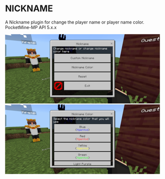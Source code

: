 # NICKNAME
A Nickname plugin for change the player name or player name color. PocketMine-MP API 5.x.x

<img src="Screenshot_2024-08-13-07-57-32-52_5c8300b655012b1930f2e0a7b81bf6a9.jpg"/>
<img src="Screenshot_2024-08-13-07-58-25-60_5c8300b655012b1930f2e0a7b81bf6a9.jpg"/>
